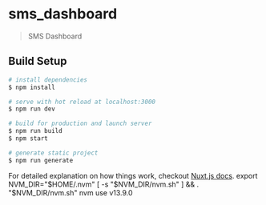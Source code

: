 # sms_dashboard

> SMS Dashboard

## Build Setup

``` bash
# install dependencies
$ npm install

# serve with hot reload at localhost:3000
$ npm run dev

# build for production and launch server
$ npm run build
$ npm start

# generate static project
$ npm run generate
```

For detailed explanation on how things work, checkout [Nuxt.js docs](https://nuxtjs.org).
export NVM_DIR="$HOME/.nvm"
[ -s "$NVM_DIR/nvm.sh" ] && \. "$NVM_DIR/nvm.sh"
nvm use v13.9.0
